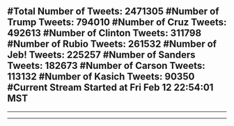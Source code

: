 #Total Number of Tweets: 2471305 
#Number of Trump Tweets: 794010
#Number of Cruz Tweets: 492613
#Number of Clinton Tweets: 311798
#Number of Rubio Tweets: 261532
#Number of Jeb! Tweets: 225257
#Number of Sanders Tweets: 182673
#Number of Carson Tweets: 113132
#Number of Kasich Tweets: 90350
#Current Stream Started at Fri Feb 12 22:54:01 MST
---
---
---
